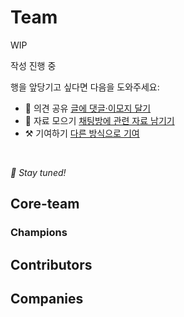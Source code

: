 # Team

WIP

작성 진행 중

행을 앞당기고 싶다면 다음을 도와주세요:

* 📢 의견 공유 [글에 댓글·이모지 달기](https://github.com/feature-sliced/documentation/issues/192)
* 💬 자료 모으기 [채팅방에 관련 자료 남기기](https://t.me/feature_sliced)
* ⚒️ 기여하기 [다른 방식으로 기여](https://github.com/feature-sliced/documentation/blob/master/CONTRIBUTING.md)

<br />

*🍰 Stay tuned!*

## Core-team[​](#core-team "해당 헤딩으로 이동")

### Champions[​](#champions "해당 헤딩으로 이동")

## Contributors[​](#contributors "해당 헤딩으로 이동")

## Companies[​](#companies "해당 헤딩으로 이동")
